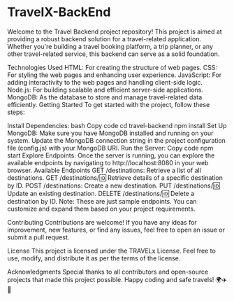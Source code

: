 # TravelX-BackEnd
Welcome to the Travel Backend project repository! This project is aimed at providing a robust backend solution for a travel-related application. Whether you're building a travel booking platform, a trip planner, or any other travel-related service, this backend can serve as a solid foundation.

Technologies Used
HTML: For creating the structure of web pages.
CSS: For styling the web pages and enhancing user experience.
JavaScript: For adding interactivity to the web pages and handling client-side logic.
Node.js: For building scalable and efficient server-side applications.
MongoDB: As the database to store and manage travel-related data efficiently.
Getting Started
To get started with the project, follow these steps:


Install Dependencies:
bash
Copy code
cd travel-backend
npm install
Set Up MongoDB:
Make sure you have MongoDB installed and running on your system.
Update the MongoDB connection string in the project configuration file (config.js) with your MongoDB URI.
Run the Server:
Copy code
npm start
Explore Endpoints:
Once the server is running, you can explore the available endpoints by navigating to http://localhost:8080 in your web browser.
Available Endpoints
GET /destinations: Retrieve a list of all destinations.
GET /destinations/:id: Retrieve details of a specific destination by ID.
POST /destinations: Create a new destination.
PUT /destinations/:id: Update an existing destination.
DELETE /destinations/:id: Delete a destination by ID.
Note: These are just sample endpoints. You can customize and expand them based on your project requirements.

Contributing
Contributions are welcome! If you have any ideas for improvement, new features, or find any issues, feel free to open an issue or submit a pull request.

License
This project is licensed under the TRAVELx License. Feel free to use, modify, and distribute it as per the terms of the license.

Acknowledgments
Special thanks to all contributors and open-source projects that made this project possible.
Happy coding and safe travels! 🌍✈️🚗
